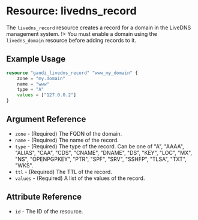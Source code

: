 # Resource: livedns_record

The `livedns_record` resource creates a record for a domain in the LiveDNS management system.
!> You must enable a domain using the `livedns_domain` resource before adding records to it.

## Example Usage

```terraform
resource "gandi_livedns_record" "www_my_domain" {
    zone = "my.domain"
    name = "www"
    type = "A"
    values = ["127.0.0.2"]
}
```

## Argument Reference

* `zone` - (Required) The FQDN of the domain.
* `name` - (Required) The name of the record.
* `type` - (Required) The type of the record. Can be one of "A", "AAAA", "ALIAS", "CAA", "CDS", "CNAME", "DNAME", "DS", "KEY", "LOC", "MX", "NS", "OPENPGPKEY", "PTR", "SPF", "SRV", "SSHFP", "TLSA", "TXT", "WKS".
* `ttl` - (Required) The TTL of the record.
* `values` - (Required) A list of the values of the record.

## Attribute Reference

* `id` - The ID of the resource.
